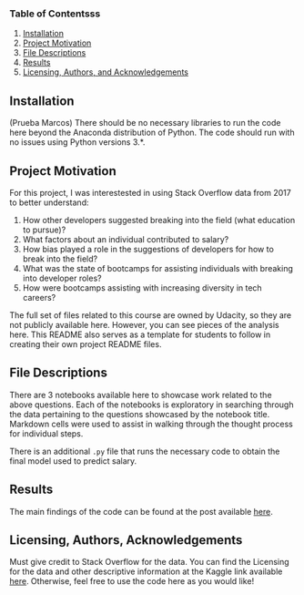 
### Table of Contentsss

1. [Installation](#installation)
2. [Project Motivation](#motivation)
3. [File Descriptions](#files)
4. [Results](#results)
5. [Licensing, Authors, and Acknowledgements](#licensing)

## Installation <a name="installation"></a>

(Prueba Marcos) There should be no necessary libraries to run the code here beyond the Anaconda distribution of Python.  The code should run with no issues using Python versions 3.*.

## Project Motivation<a name="motivation"></a>

For this project, I was interestested in using Stack Overflow data from 2017 to better understand:

1. How other developers suggested breaking into the field (what education to pursue)?
2. What factors about an individual contributed to salary?
3. How bias played a role in the suggestions of developers for how to break into the field?
4. What was the state of bootcamps for assisting individuals with breaking into developer roles?
5. How were bootcamps assisting with increasing diversity in tech careers?

The full set of files related to this course are owned by Udacity, so they are not publicly available here.  However, you can see pieces of the analysis here.  This README also serves as a template for students to follow in creating their own project README files.


## File Descriptions <a name="files"></a>

There are 3 notebooks available here to showcase work related to the above questions.  Each of the notebooks is exploratory in searching through the data pertaining to the questions showcased by the notebook title.  Markdown cells were used to assist in walking through the thought process for individual steps.  

There is an additional `.py` file that runs the necessary code to obtain the final model used to predict salary.

## Results<a name="results"></a>

The main findings of the code can be found at the post available [here](https://medium.com/@josh_2774/how-do-you-become-a-developer-5ef1c1c68711).

## Licensing, Authors, Acknowledgements<a name="licensing"></a>

Must give credit to Stack Overflow for the data.  You can find the Licensing for the data and other descriptive information at the Kaggle link available [here](https://www.kaggle.com/stackoverflow/so-survey-2017/data).  Otherwise, feel free to use the code here as you would like! 

